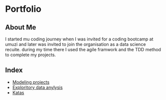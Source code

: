 # Portfolio
## About Me 

I started mu coding journey when I was invited for a coding  bootcamp  at umuzi and later was invited to join the organisation as a data science recuite.
during my time there I used the agile framwork and the TDD method to complete my projects.

## Index
* [Modeling projects](/models)<br>
* [Exploritory data anylysis](/exploritory/)<br>
* [Katas](/katas)
